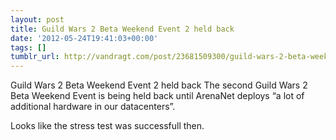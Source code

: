 ```yaml
---
layout: post
title: Guild Wars 2 Beta Weekend Event 2 held back
date: '2012-05-24T19:41:03+00:00'
tags: []
tumblr_url: http://vandragt.com/post/23681509300/guild-wars-2-beta-weekend-event-2-held-back
---
```

Guild Wars 2 Beta Weekend Event 2 held back
  The second Guild Wars 2 Beta Weekend Event is being held back until ArenaNet deploys “a lot of additional hardware in our datacenters”.


Looks like the stress test was successfull then.
